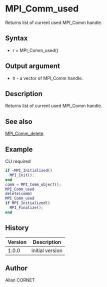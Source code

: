 

# MPI_Comm_used

Returns list of current used MPI_Comm handle.

## Syntax

- r = MPI_Comm_used()

## Output argument

 - h - a vector of MPI_Comm handle.

## Description


  <p>Returns list of current used MPI_Comm handle.</p>


## See also

[MPI_Comm_delete](MPI_Comm_delete.md).
## Example

CLI required
```matlab
if ~MPI_Initialized()
  MPI_Init();
end
comm = MPI_Comm_object();
MPI_Comm_used
delete(comm)
MPI_Comm_used
if MPI_Initialized()
  MPI_Finalize();
end
```

## History

|Version|Description|
|------|------|
|1.0.0|initial version|


## Author

Allan CORNET



